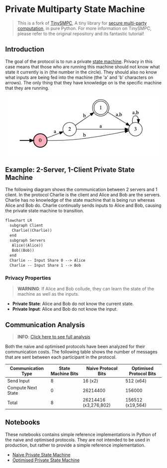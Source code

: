 # Private Multiparty State Machine

> This is a fork of [TinySMPC](https://github.com/kennysong/tinysmpc), A tiny library for [secure multi-party computation](https://en.wikipedia.org/wiki/Secure_multi-party_computation), in pure Python. For more information on TinySMPC, please refer to the original repository and its fantastic tutorial!

## **Introduction**

The goal of the protocol is to run a private [state machine](https://en.wikipedia.org/wiki/Finite-state_machine). Privacy in this case means that those who are running this machine should not know what state it currently is in (the number in the circle). They should also no know what inputs are being fed into the machine (the 'a' and 'b' characters on arrows). The only thing that they have knowledge on is the specific machine that they are running.

![State Machine Example](./images/ab_transition_graph.png)

## **Example: 2-Server, 1-Client Private State Machine**

The following diagram shows the communication between 2 servers and 1 client. In the protocol Charlie is the client and Alice and Bob are the servers. Charlie has no knowledge of the state machine that is being run whereas Alice and Bob do. Charlie continually sends inputs to Alice and Bob, causing the private state machine to transition.

```mermaid
flowchart LR
  subgraph Client
   Charlie((Charlie))
  end
  subgraph Servers
   Alice((Alice))
   Bob((Bob))
  end
  Charlie -- Input Share 0 --> Alice
  Charlie -- Input Share 1 --> Bob
```

### **Privacy Properties**

> **WARNING**: If Alice and Bob collude, they can learn the state of the machine as well as the inputs.

- **Private State**: Alice and Bob do not know the current state.
- **Private Input**: Alice and Bob do not know the input.

## **Communication Analysis**

> **INFO**: [Click here to see full analysis](./communication_analysis.md)

Both the naive and optimised protocols have been analyzed for their communication costs. The following table shows the number of messages that are sent between each participant in the protocol.

| Communication Type | State Machine Bits | Naive Protocol Bits   | Optimised Protocol Bits |
| ------------------ | ------------------ | --------------------- | ----------------------- |
| Send Input         | 8                  | 16 (x2)               | 512 (x64)               |
| Compute Next State | 0                  | 26214400              | 156000                  |
| Total              | 8                  | 26214416 (x3,276,802) | 156512 (x19,564)        |

## **Notebooks**

These notebooks contains simple reference implementations in Python of the naive and optimised protocols. They are not intended to be used in production, but rather to provide a simple reference implementation.

- [Naive Private State Machine](./naive_private_state_machine.ipynb)
- [Optimised Private State Machine](./optimised_private_state_machine.ipynb)
